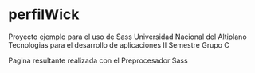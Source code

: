 # perfilWick
Proyecto ejemplo para el uso de Sass
Universidad Nacional del Altiplano
Tecnologias para el desarrollo de aplicaciones II Semestre Grupo C

Pagina resultante realizada con el Preprocesador Sass
